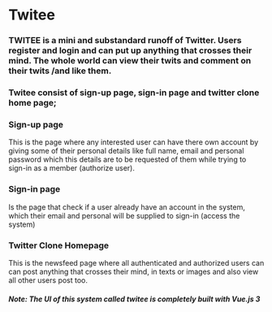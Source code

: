 # Twitee

### TWITEE is a mini and substandard runoff of Twitter. Users register and login and can put up anything that crosses their mind. The whole world can view their twits and comment on their twits /and like them.

### Twitee consist of sign-up page, sign-in page and twitter clone home page;

### Sign-up page
This is the page where any interested user can have there own account by giving some of their personal details like full name, email and personal password which this details are to be requested of them while trying to sign-in as a member (authorize user).

### Sign-in page
Is the page that check if a user already have an account in the system, which their email and personal will be supplied to sign-in (access the system)

### Twitter Clone Homepage
This is the newsfeed page where all authenticated and authorized users can can post anything that crosses their mind, in texts or images and also view all other users post too.

##### Note: The UI of this system called twitee is completely built with Vue.js 3
